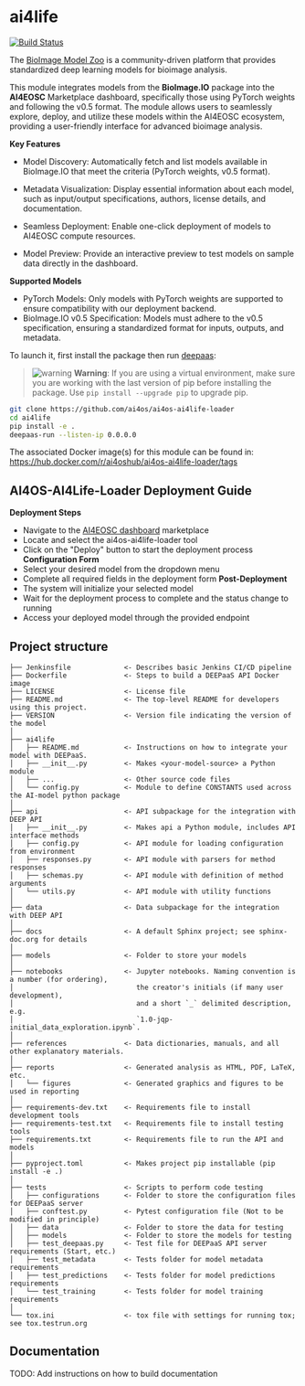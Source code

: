 # ai4life
[![Build Status](https://jenkins.services.ai4os.eu/buildStatus/icon?job=AI4OS%2Fai4os-ai4life-loader%2Fmain)](https://jenkins.services.ai4os.eu/job/AI4OS/job/ai4os-ai4life-loader/job/main/)

The [BioImage Model Zoo](https://bioimage.io/#/) is a community-driven platform that 
  provides standardized deep learning models for bioimage analysis.
  
  This module integrates models from the **BioImage.IO** package into the **AI4EOSC** Marketplace
  dashboard, specifically those using PyTorch weights and following the v0.5 format.
  The module allows users to seamlessly explore, deploy, and utilize these models within 
  the AI4EOSC ecosystem, providing a user-friendly interface for advanced bioimage analysis.
  
**Key Features** 
  - Model Discovery: Automatically fetch and list models available in BioImage.IO that meet the criteria (PyTorch weights, v0.5 format).

  - Metadata Visualization: Display essential information about each model,
   such as input/output specifications, authors, license details, and documentation.

  - Seamless Deployment: Enable one-click deployment of models to AI4EOSC compute resources.

  - Model Preview: Provide an interactive preview to test models on sample data directly in the dashboard.

**Supported Models**
- PyTorch Models: Only models with PyTorch weights are supported to ensure compatibility with our deployment backend.
- BioImage.IO v0.5 Specification: Models must adhere to the v0.5 specification, ensuring a standardized format for inputs, outputs, and metadata.


To launch it, first install the package then run [deepaas](https://github.com/ai4os/DEEPaaS):

> ![warning](https://img.shields.io/badge/Warning-red.svg) **Warning**: If you are using a virtual environment, make sure you are working with the last version of pip before installing the package. Use `pip install --upgrade pip` to upgrade pip.

```bash
git clone https://github.com/ai4os/ai4os-ai4life-loader
cd ai4life
pip install -e .
deepaas-run --listen-ip 0.0.0.0
```
The associated Docker image(s) for this module can be found in:
https://hub.docker.com/r/ai4oshub/ai4os-ai4life-loader/tags 

##  AI4OS-AI4Life-Loader Deployment Guide
**Deployment Steps**
- Navigate to the [AI4EOSC dashboard](https://dashboard.cloud.ai4eosc.eu/marketplace) marketplace
- Locate and select the ai4os-ai4life-loader tool
- Click on the "Deploy" button to start the deployment process
**Configuration Form**
- Select your desired model from the dropdown menu
- Complete all required fields in the deployment form
**Post-Deployment**
- The system will initialize your selected model
- Wait for the deployment process to complete and the status change to running 
- Access your deployed model through the provided endpoint 

 ## Project structure

```
├── Jenkinsfile             <- Describes basic Jenkins CI/CD pipeline
├── Dockerfile              <- Steps to build a DEEPaaS API Docker image
├── LICENSE                 <- License file
├── README.md               <- The top-level README for developers using this project.
├── VERSION                 <- Version file indicating the version of the model
│
├── ai4life
│   ├── README.md           <- Instructions on how to integrate your model with DEEPaaS.
│   ├── __init__.py         <- Makes <your-model-source> a Python module
│   ├── ...                 <- Other source code files
│   └── config.py           <- Module to define CONSTANTS used across the AI-model python package
│
├── api                     <- API subpackage for the integration with DEEP API
│   ├── __init__.py         <- Makes api a Python module, includes API interface methods
│   ├── config.py           <- API module for loading configuration from environment
│   ├── responses.py        <- API module with parsers for method responses
│   ├── schemas.py          <- API module with definition of method arguments
│   └── utils.py            <- API module with utility functions
│
├── data                    <- Data subpackage for the integration with DEEP API
│
├── docs                    <- A default Sphinx project; see sphinx-doc.org for details
│
├── models                  <- Folder to store your models
│
├── notebooks               <- Jupyter notebooks. Naming convention is a number (for ordering),
│                              the creator's initials (if many user development),
│                              and a short `_` delimited description, e.g.
│                              `1.0-jqp-initial_data_exploration.ipynb`.
│
├── references              <- Data dictionaries, manuals, and all other explanatory materials.
│
├── reports                 <- Generated analysis as HTML, PDF, LaTeX, etc.
│   └── figures             <- Generated graphics and figures to be used in reporting
│
├── requirements-dev.txt    <- Requirements file to install development tools
├── requirements-test.txt   <- Requirements file to install testing tools
├── requirements.txt        <- Requirements file to run the API and models
│
├── pyproject.toml          <- Makes project pip installable (pip install -e .)
│
├── tests                   <- Scripts to perform code testing
│   ├── configurations      <- Folder to store the configuration files for DEEPaaS server
│   ├── conftest.py         <- Pytest configuration file (Not to be modified in principle)
│   ├── data                <- Folder to store the data for testing
│   ├── models              <- Folder to store the models for testing
│   ├── test_deepaas.py     <- Test file for DEEPaaS API server requirements (Start, etc.)
│   ├── test_metadata       <- Tests folder for model metadata requirements
│   ├── test_predictions    <- Tests folder for model predictions requirements
│   └── test_training       <- Tests folder for model training requirements
│
└── tox.ini                 <- tox file with settings for running tox; see tox.testrun.org
```



## Documentation

TODO: Add instructions on how to build documentation

 